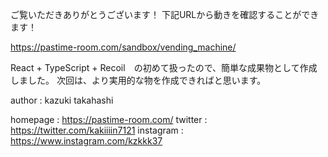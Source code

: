 ご覧いただきありがとうございます！
下記URLから動きを確認することができます！

https://pastime-room.com/sandbox/vending_machine/


React + TypeScript + Recoil　の初めて扱ったので、簡単な成果物として作成しました。
次回は、より実用的な物を作成できればと思います。


author : kazuki takahashi

homepage : https://pastime-room.com/
twitter : https://twitter.com/kakiiiin7121
instagram : https://www.instagram.com/kzkkk37
